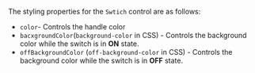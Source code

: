 The styling properties for the `Swtich` control are as follows:
- `color`- Controls the handle color
- `bacxgroundColor`(`background-color` in CSS) - Controls the background color while the switch is in **ON** state.
 - `offBackgroundColor` (`off-background-color` in CSS) - Controls the background color while the switch is in **OFF** state.
<snippet id='switch-styling-html'/>
<snippet id='switch-style-css'/>